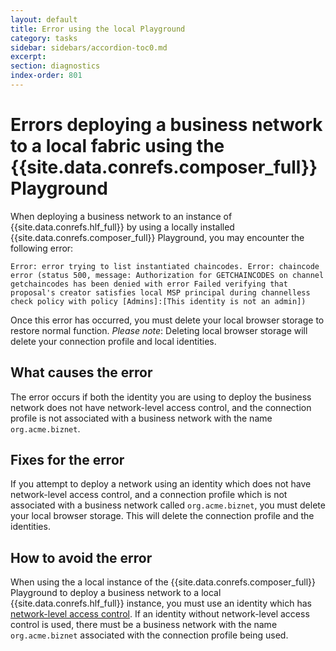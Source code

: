 ```yaml
---
layout: default
title: Error using the local Playground
category: tasks
sidebar: sidebars/accordion-toc0.md
excerpt:
section: diagnostics
index-order: 801
---
```


# Errors deploying a business network to a local fabric using the {{site.data.conrefs.composer_full}} Playground

When deploying a business network to an instance of {{site.data.conrefs.hlf_full}} by using a locally installed {{site.data.conrefs.composer_full}} Playground, you may encounter the following error:

```
Error: error trying to list instantiated chaincodes. Error: chaincode error (status 500, message: Authorization for GETCHAINCODES on channel getchaincodes has been denied with error Failed verifying that proposal's creator satisfies local MSP principal during channelless check policy with policy [Admins]:[This identity is not an admin])
```

Once this error has occurred, you must delete your local browser storage to restore normal function. *Please note*: Deleting local browser storage will delete your connection profile and local identities.

## What causes the error

The error occurs if both the identity you are using to deploy the business network does not have network-level access control, and the connection profile is not associated with a business network with the name `org.acme.biznet`.

## Fixes for the error

If you attempt to deploy a network using an identity which does not have network-level access control, and a connection profile which is not associated with a business network called `org.acme.biznet`, you must delete your local browser storage. This will delete the connection profile and the identities.

## How to avoid the error

When using the a local instance of the {{site.data.conrefs.composer_full}} Playground to deploy a business network to a local {{site.data.conrefs.hlf_full}} instance, you must use an identity which has [network-level access control](./acl_language.html). If an identity without network-level access control is used, there must be a business network with the name `org.acme.biznet` associated with the connection profile being used.

 
